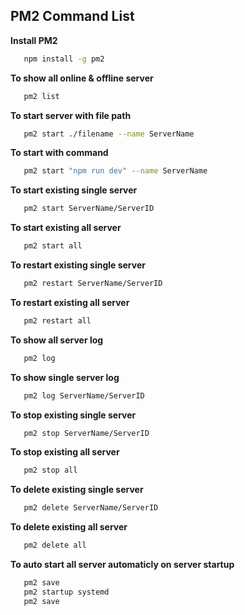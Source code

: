 ## PM2 Command List
 
**Install PM2**    
 ```bash
    npm install -g pm2
 ``` 
**To show all online & offline server**
 ```bash
    pm2 list
 ```
**To start server with file path**
 ```bash
    pm2 start ./filename --name ServerName 
 ```
**To start with command**
 ```bash
    pm2 start "npm run dev" --name ServerName 
 ```
 
**To start existing single server**
 ```bash
    pm2 start ServerName/ServerID 
 ```
**To start existing all server**
 ```bash
    pm2 start all 
 ```
**To restart existing single server**
 ```bash
    pm2 restart ServerName/ServerID 
 ```
**To restart existing all server**
 ```bash
    pm2 restart all 
 ```
**To show all server log**
 ```bash
    pm2 log 
 ```
**To show single server log**
 ```bash
    pm2 log ServerName/ServerID 
 ```
**To stop existing single server**
 ```bash
    pm2 stop ServerName/ServerID 
 ```
**To stop existing all server**
 ```bash
    pm2 stop all 
 ```
**To delete existing single server**
 ```bash
    pm2 delete ServerName/ServerID 
 ```
**To delete existing all server**
 ```bash
    pm2 delete all 
 ```
**To auto start all server automaticly on server startup**
 ```bash
    pm2 save
    pm2 startup systemd
    pm2 save
 ```
